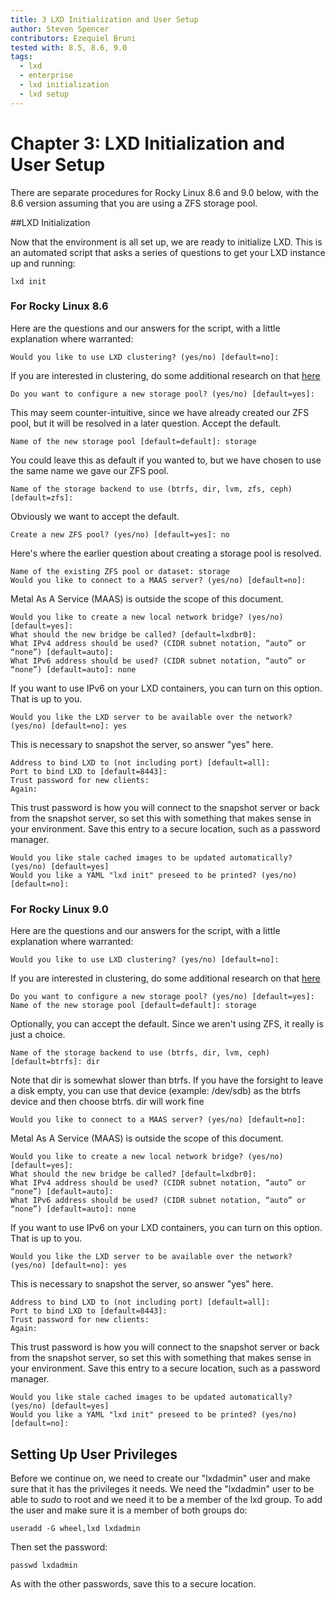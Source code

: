 ```yaml
---
title: 3 LXD Initialization and User Setup
author: Steven Spencer
contributors: Ezequiel Bruni
tested with: 8.5, 8.6, 9.0
tags:
  - lxd
  - enterprise
  - lxd initialization
  - lxd setup
---
```


# Chapter 3: LXD Initialization and User Setup

There are separate procedures for Rocky Linux 8.6 and 9.0 below, with the 8.6 version assuming that you are using a ZFS storage pool.

##LXD Initialization

Now that the environment is all set up, we are ready to initialize LXD. This is an automated script that asks a series of questions to get your LXD instance up and running:

```
lxd init
```

### For Rocky Linux 8.6

Here are the questions and our answers for the script, with a little explanation where warranted:

```
Would you like to use LXD clustering? (yes/no) [default=no]:
```

If you are interested in clustering, do some additional research on that [here](https://lxd.readthedocs.io/en/latest/clustering/)

```
Do you want to configure a new storage pool? (yes/no) [default=yes]:
```

This may seem counter-intuitive, since we have already created our ZFS pool, but it will be resolved in a later question. Accept the default.

```
Name of the new storage pool [default=default]: storage
```

You could leave this as default if you wanted to, but we have chosen to use the same name we gave our ZFS pool.

```
Name of the storage backend to use (btrfs, dir, lvm, zfs, ceph) [default=zfs]:
```

Obviously we want to accept the default.

```
Create a new ZFS pool? (yes/no) [default=yes]: no
```

Here's where the earlier question about creating a storage pool is resolved.

```
Name of the existing ZFS pool or dataset: storage
Would you like to connect to a MAAS server? (yes/no) [default=no]:
```

Metal As A Service (MAAS) is outside the scope of this document.

```
Would you like to create a new local network bridge? (yes/no) [default=yes]:
What should the new bridge be called? [default=lxdbr0]: 
What IPv4 address should be used? (CIDR subnet notation, “auto” or “none”) [default=auto]:
What IPv6 address should be used? (CIDR subnet notation, “auto” or “none”) [default=auto]: none
```

If you want to use IPv6 on your LXD containers, you can turn on this option. That is up to you.

```
Would you like the LXD server to be available over the network? (yes/no) [default=no]: yes
```

This is necessary to snapshot the server, so answer "yes" here.

```
Address to bind LXD to (not including port) [default=all]:
Port to bind LXD to [default=8443]:
Trust password for new clients:
Again:
```

This trust password is how you will connect to the snapshot server or back from the snapshot server, so set this with something that makes sense in your environment. Save this entry to a secure location, such as a password manager.

```
Would you like stale cached images to be updated automatically? (yes/no) [default=yes]
Would you like a YAML "lxd init" preseed to be printed? (yes/no) [default=no]:
```

### For Rocky Linux 9.0

Here are the questions and our answers for the script, with a little explanation where warranted:

```
Would you like to use LXD clustering? (yes/no) [default=no]:
```

If you are interested in clustering, do some additional research on that [here](https://lxd.readthedocs.io/en/latest/clustering/)

```
Do you want to configure a new storage pool? (yes/no) [default=yes]:
Name of the new storage pool [default=default]: storage
```

Optionally, you can accept the default. Since we aren't using ZFS, it really is just a choice.

```
Name of the storage backend to use (btrfs, dir, lvm, ceph) [default=btrfs]: dir
```

Note that dir is somewhat slower than btrfs. If you have the forsight to leave a disk empty, you can use that device (example: /dev/sdb) as the btrfs device and then choose btrfs. dir will work fine

```
Would you like to connect to a MAAS server? (yes/no) [default=no]:
```

Metal As A Service (MAAS) is outside the scope of this document.

```
Would you like to create a new local network bridge? (yes/no) [default=yes]:
What should the new bridge be called? [default=lxdbr0]: 
What IPv4 address should be used? (CIDR subnet notation, “auto” or “none”) [default=auto]:
What IPv6 address should be used? (CIDR subnet notation, “auto” or “none”) [default=auto]: none
```

If you want to use IPv6 on your LXD containers, you can turn on this option. That is up to you.

```
Would you like the LXD server to be available over the network? (yes/no) [default=no]: yes
```

This is necessary to snapshot the server, so answer "yes" here.

```
Address to bind LXD to (not including port) [default=all]:
Port to bind LXD to [default=8443]:
Trust password for new clients:
Again:
```

This trust password is how you will connect to the snapshot server or back from the snapshot server, so set this with something that makes sense in your environment. Save this entry to a secure location, such as a password manager.

```
Would you like stale cached images to be updated automatically? (yes/no) [default=yes]
Would you like a YAML "lxd init" preseed to be printed? (yes/no) [default=no]:
```

## Setting Up User Privileges

Before we continue on, we need to create our "lxdadmin" user and make sure that it has the privileges it needs. We need the "lxdadmin" user to be able to _sudo_ to root and we need it to be a member of the lxd group. To add the user and make sure it is a member of both groups do:

```
useradd -G wheel,lxd lxdadmin
```

Then set the password:

```
passwd lxdadmin
```

As with the other passwords, save this to a secure location.

